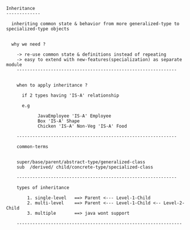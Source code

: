 


    Inheritance
    -------------
    
      inheriting common state & behavior from more generalized-type to specialized-type objects
      
      
      why we need ?
      
      	-> re-use common state & definitions instead of repeating
      	-> easy to extend with new-features(specialization) as separate module
      	-------------------------------------------------------------
      	
      	
      	when to apply inheritance ?
      	
      	  if 2 types having 'IS-A' relationship
      	
      	  e.g 
      	  
      	  		JavaEmployee 'IS-A' Employee
      	  		Box 'IS-A' Shape
      	  		Chicken 'IS-A' Non-Veg 'IS-A' Food
      	  
      	-------------------------------------------------------------
      	
      	common-terms
      	
      	
      	super/base/parent/abstract-type/generalized-class
      	sub  /derived/ child/concrete-type/specialized-class
      	
      	-------------------------------------------------------------
      	
      	types of inheritance
      	
      		1. single-level   ==> Parent <--- Level-1-Child
      		2. multi-level    ==> Parent <--- Level-1-Child <-- Level-2-Child
      		3. multiple       ==> java wont support
      		
        ---------------------------------------------------------------		
      		
      		
      		
      		
      		  
      	  
      	  
      	
      	
      	
      	
      	
      	
      	
      	
      	
      	
      	
     	